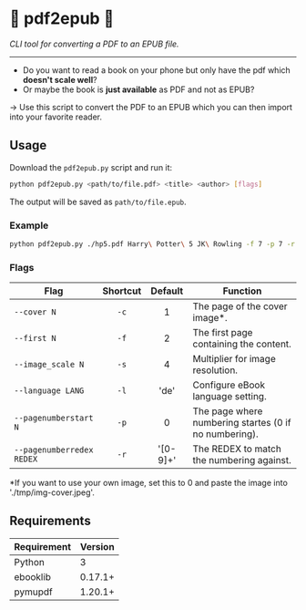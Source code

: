 # :page_facing_up: pdf2epub :open_book:

_CLI tool for converting a PDF to an EPUB file._

---

- Do you want to read a book on your phone but only have the pdf which **doesn't scale well**?
- Or maybe the book is **just available** as PDF and not as EPUB?

-> Use this script to convert the PDF to an EPUB which you can then import into your favorite reader.

## Usage

Download the `pdf2epub.py` script and run it:

```bash
python pdf2epub.py <path/to/file.pdf> <title> <author> [flags]
```

The output will be saved as `path/to/file.epub`.

### Example

```bash
python pdf2epub.py ./hp5.pdf Harry\ Potter\ 5 JK\ Rowling -f 7 -p 7 -r -\ [0-9]+\ -
```

### Flags

Flag | Shortcut | Default | Function
--- | :-: | :-: | ---
`--cover N`               | `-c` | 1        | The page of the cover image*.
`--first N`               | `-f` | 2        | The first page containing the content.
`--image_scale N`         | `-s` | 4        | Multiplier for image resolution.
`--language LANG`         | `-l` | 'de'     | Configure eBook language setting.
`--pagenumberstart N`     | `-p` | 0        | The page where numbering startes (0 if no numbering).
`--pagenumberredex REDEX` | `-r` | '[0-9]+' | The REDEX to match the numbering against.


*If you want to use your own image, set this to 0 and paste the image into './tmp/img-cover.jpeg'.

## Requirements

Requirement | Version
--- | ---
Python | 3
ebooklib | 0.17.1+
pymupdf | 1.20.1+